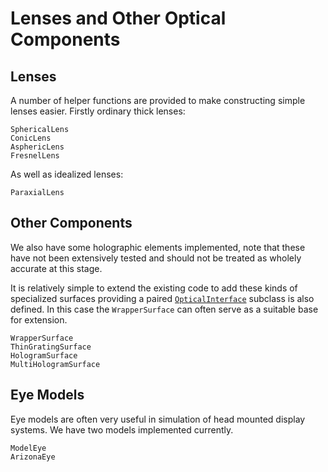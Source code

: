 # Lenses and Other Optical Components

## Lenses

A number of helper functions are provided to make constructing simple lenses easier.
Firstly ordinary thick lenses:

```@docs
SphericalLens
ConicLens
AsphericLens
FresnelLens
```

As well as idealized lenses:

```@docs
ParaxialLens
```

## Other Components

We also have some holographic elements implemented, note that these have not been extensively tested and should not be treated as wholely accurate at this stage.

It is relatively simple to extend the existing code to add these kinds of specialized surfaces providing a paired [`OpticalInterface`](@ref) subclass is also defined. In this case the `WrapperSurface` can often serve as a suitable base for extension.

```@docs
WrapperSurface
ThinGratingSurface
HologramSurface
MultiHologramSurface
```

## Eye Models

Eye models are often very useful in simulation of head mounted display systems. We have two models implemented currently.

```@docs
ModelEye
ArizonaEye
```
